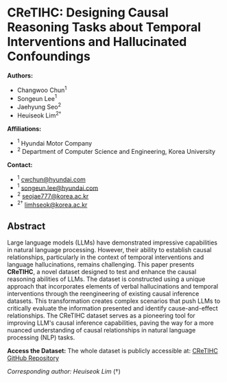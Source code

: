 # CReTIHC: Designing Causal Reasoning Tasks about Temporal Interventions and Hallucinated Confoundings

**Authors:**
- Changwoo Chun$^{1}$
- Songeun Lee$^{1}$
- Jaehyung Seo$^{2}$
- Heuiseok Lim$^{2\dagger}$

**Affiliations:**
- $^1$ Hyundai Motor Company
- $^2$ Department of Computer Science and Engineering, Korea University

**Contact:**
- $^{1}$ [cwchun@hyundai.com](mailto:cwchun@hyundai.com)
- $^{1}$ [songeun.lee@hyundai.com](mailto:songeun.lee@hyundai.com)
- $^{2}$ [seojae777@korea.ac.kr](mailto:seojae777@korea.ac.kr)
- $^{2\dagger}$ [limhseok@korea.ac.kr](mailto:limhseok@korea.ac.kr)

## Abstract
Large language models (LLMs) have demonstrated impressive capabilities in natural language processing. However, their ability to establish causal relationships, particularly in the context of temporal interventions and language hallucinations, remains challenging. This paper presents **CReTIHC**, a novel dataset designed to test and enhance the causal reasoning abilities of LLMs. The dataset is constructed using a unique approach that incorporates elements of verbal hallucinations and temporal interventions through the reengineering of existing causal inference datasets. This transformation creates complex scenarios that push LLMs to critically evaluate the information presented and identify cause-and-effect relationships. The CReTIHC dataset serves as a pioneering tool for improving LLM's causal inference capabilities, paving the way for a more nuanced understanding of causal relationships in natural language processing (NLP) tasks.

**Access the Dataset:**
The whole dataset is publicly accessible at: [CReTIHC GitHub Repository](https://github.com/ChangwooChun/CReTIHC)

*Corresponding author: Heuiseok Lim* ($\dagger$)
